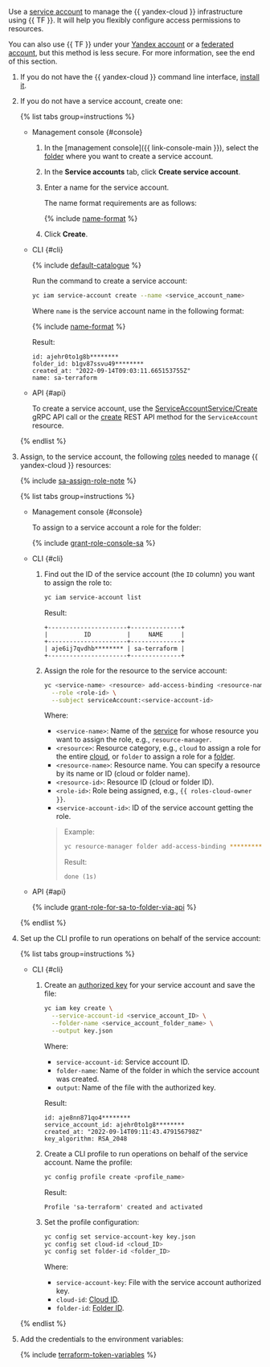 Use a [service account](../../iam/concepts/users/service-accounts.md) to manage the {{ yandex-cloud }} infrastructure using {{ TF }}. It will help you flexibly configure access permissions to resources.

You can also use {{ TF }} under your [Yandex account](../../iam/concepts/users/accounts.md#passport) or a [federated account](../../iam/concepts/users/accounts.md#saml-federation), but this method is less secure. For more information, see the end of this section.
1. If you do not have the {{ yandex-cloud }} command line interface, [install it](../../cli/quickstart.md#install).
1. If you do not have a service account, create one:

   {% list tabs group=instructions %}

   - Management console {#console}

     1. In the [management console]({{ link-console-main }}), select the [folder](../../resource-manager/concepts/resources-hierarchy.md#folder) where you want to create a service account.
     1. In the **Service accounts** tab, click **Create service account**.
     1. Enter a name for the service account.

        The name format requirements are as follows:

        {% include [name-format](../../_includes/name-format.md) %}

     1. Click **Create**.

   - CLI {#cli}

     {% include [default-catalogue](../../_includes/default-catalogue.md) %}

     Run the command to create a service account:

     ```bash
     yc iam service-account create --name <service_account_name>
     ```

     Where `name` is the service account name in the following format:

     {% include [name-format](../../_includes/name-format.md) %}

     Result:

     ```text
     id: ajehr0to1g8b********
     folder_id: b1gv87ssvu49********
     created_at: "2022-09-14T09:03:11.665153755Z"
     name: sa-terraform
     ```

   - API {#api}

     To create a service account, use the [ServiceAccountService/Create](../../iam/api-ref/grpc/service_account_service.md#Create) gRPC API call or the [create](../../iam/api-ref/ServiceAccount/create.md) REST API method for the `ServiceAccount` resource.

    {% endlist %}

1. Assign, to the service account, the following [roles](../../iam/concepts/access-control/roles.md) needed to manage {{ yandex-cloud }} resources:

   {% include [sa-assign-role-note](../../_includes/sa-assign-role-note.md) %}

   {% list tabs group=instructions %}

   - Management console {#console}

     To assign to a service account a role for the folder:

     {% include [grant-role-console-sa](../../_includes/grant-role-console-sa.md) %}

   - CLI {#cli}

     1. Find out the ID of the service account (the `ID` column) you want to assign the role to:

        ```bash
        yc iam service-account list
        ```

        Result:

        ```text
        +----------------------+--------------+
        |          ID          |     NAME     |
        +----------------------+--------------+
        | aje6ij7qvdhb******** | sa-terraform |
        +----------------------+--------------+
        ```

     1. Assign the role for the resource to the service account:

        ```bash
        yc <service-name> <resource> add-access-binding <resource-name>|<resource-id> \
          --role <role-id> \
          --subject serviceAccount:<service-account-id>
        ```

        Where:
        * `<service-name>`: Name of the [service](../../cli/cli-ref/index.md#service-manage) for whose resource you want to assign the role, e.g., `resource-manager`.
        * `<resource>`: Resource category, e.g., `cloud` to assign a role for the entire [cloud](../../resource-manager/concepts/resources-hierarchy.md#cloud), or `folder` to assign a role for a [folder](../../resource-manager/concepts/resources-hierarchy.md#folder).
        * `<resource-name>`: Resource name. You can specify a resource by its name or ID (cloud or folder name).
        * `<resource-id>`: Resource ID (cloud or folder ID).
        * `<role-id>`: Role being assigned, e.g., `{{ roles-cloud-owner }}`.
        * `<service-account-id>`: ID of the service account getting the role.

        >Example:
        > 
        >```bash
        >yc resource-manager folder add-access-binding **********9n9hi2qu --role editor --subject serviceAccount:**********qhi2qu
        >```
        >
        >Result:
        >
        >```text
        >done (1s)
        >```

   - API {#api}

     {% include [grant-role-for-sa-to-folder-via-api](../../_includes/iam/grant-role-for-sa-to-folder-via-api.md) %}

   {% endlist %}

1. Set up the CLI profile to run operations on behalf of the service account:

   {% list tabs group=instructions %}

   - CLI {#cli}

     1. Create an [authorized key](../../iam/concepts/authorization/key.md) for your service account and save the file:

        ```bash
        yc iam key create \
          --service-account-id <service_account_ID> \
          --folder-name <service_account_folder_name> \
          --output key.json
        ```

        Where:
        * `service-account-id`: Service account ID.
        * `folder-name`: Name of the folder in which the service account was created.
        * `output`: Name of the file with the authorized key.

        Result:

        ```text
        id: aje8nn871qo4********
        service_account_id: ajehr0to1g8********
        created_at: "2022-09-14T09:11:43.479156798Z"
        key_algorithm: RSA_2048
        ```

     1. Create a CLI profile to run operations on behalf of the service account. Name the profile:

        ```bash
        yc config profile create <profile_name>
        ```

        Result:

        ```text
        Profile 'sa-terraform' created and activated
        ```

     1. Set the profile configuration:

        
        ```bash
        yc config set service-account-key key.json
        yc config set cloud-id <cloud_ID>
        yc config set folder-id <folder_ID>
        ```



        Where:
        * `service-account-key`: File with the service account authorized key.
        * `cloud-id`: [Cloud ID](../../resource-manager/operations/cloud/get-id.md).
        * `folder-id`: [Folder ID](../../resource-manager/operations/folder/get-id.md).

   {% endlist %}

1. Add the credentials to the environment variables:

   {% include [terraform-token-variables](../../_includes/terraform-token-variables.md) %}